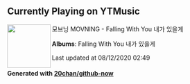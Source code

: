 ## Currently Playing on YTMusic

[<img align="left" width="100" src="https://lh3.googleusercontent.com/WqDlALmuUKhFCkvaOmXrads8wSp1W4Po6ClgYcyFzjVGNLLPsrVRM5C8esNgAMtJTnJnDwmRG73x1d_q">](https://music.youtube.com/channel/UCaOdcC_gxMhX058FLdtmKSQ)

모브닝 MOVNING - Falling With You 내가 있을게

**Albums**: Falling With You 내가 있을게

Last updated at 08/12/2020 02:49

#### Generated with [20chan/github-now](https://github.com/20chan/github-now)


<!--
**20chan/20chan** is a ✨ _special_ ✨ repository because its `README.md` (this file) appears on your GitHub profile.

Here are some ideas to get you started:

- 🔭 I’m currently working on ...
- 🌱 I’m currently learning ...
- 👯 I’m looking to collaborate on ...
- 🤔 I’m looking for help with ...
- 💬 Ask me about ...
- 📫 How to reach me: ...
- 😄 Pronouns: ...
- ⚡ Fun fact: ...
-->
